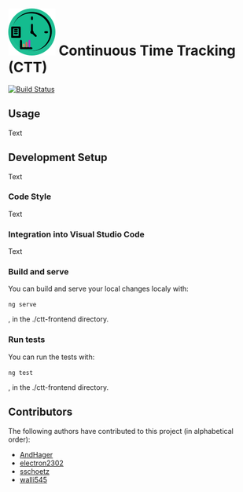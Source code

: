 # ![Image](./docs/cttIcon.svg) Continuous Time Tracking (CTT)

[![Build Status](https://drone.dev.sart.solutions/api/badges/electron2302/continuous-time-tracking/status.svg?ref=refs/heads/develop)](https://drone.dev.sart.solutions/electron2302/continuous-time-tracking)

## Usage

Text

## Development Setup

Text

### Code Style

Text

### Integration into Visual Studio Code

Text

### Build and serve

You can build and serve your local changes localy with:

<code>ng serve</code>

, in the ./ctt-frontend directory.

### Run tests

You can run the tests with:

<code>ng test</code>

, in the ./ctt-frontend directory.

## Contributors

The following authors have contributed to this project (in alphabetical order):

- [AndHager](https://github.com/AndHager)
- [electron2302](https://github.com/electron2302)
- [sschoetz](https://github.com/sschoetz)
- [walli545](https://github.com/walli545)
